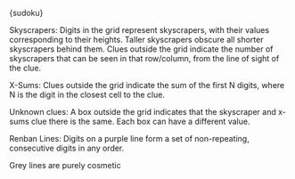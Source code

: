 {sudoku}

Skyscrapers: Digits in the grid represent skyscrapers, with their values corresponding to their heights. Taller skyscrapers obscure all shorter skyscrapers behind them. Clues outside the grid indicate the number of skyscrapers that can be seen in that row/column, from the line of sight of the clue.

X-Sums: Clues outside the grid indicate the sum of the first N digits, where N is the digit in the closest cell to the clue.

Unknown clues: A box outside the grid indicates that the skyscraper and x-sums clue there is the same.  Each box can have a different value.

Renban Lines: Digits on a purple line form a set of non-repeating, consecutive digits in any order.

Grey lines are purely cosmetic